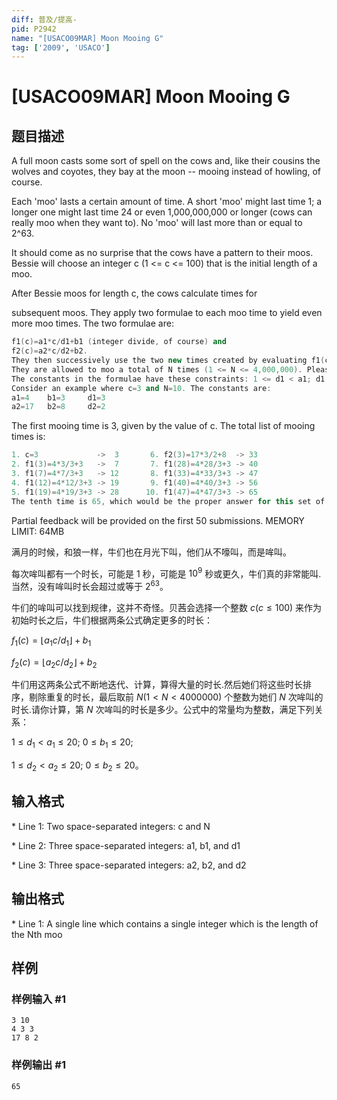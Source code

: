 ```yaml
---
diff: 普及/提高-
pid: P2942
name: "[USACO09MAR] Moon Mooing G"
tag: ['2009', 'USACO']
---
```

# [USACO09MAR] Moon Mooing G
## 题目描述

A full moon casts some sort of spell on the cows and, like their cousins the wolves and coyotes, they bay at the moon -- mooing instead of howling, of course.

Each 'moo' lasts a certain amount of time. A short 'moo' might last time 1; a longer one might last time 24 or even 1,000,000,000 or longer (cows can really moo when they want to). No 'moo' will last more than or equal to 2^63.

It should come as no surprise that the cows have a pattern to their moos.  Bessie will choose an integer c (1 <= c <= 100) that is the initial length of a moo.

After Bessie moos for length c, the cows calculate times for

subsequent moos. They apply two formulae to each moo time to yield even more moo times. The two formulae are:

```cpp
f1(c)=a1*c/d1+b1 (integer divide, of course) and 
f2(c)=a2*c/d2+b2. 
They then successively use the two new times created by evaluating f1(c) and f2(c) to create even more mooing times. They keep a sorted list of all the possible mooing times (discarding duplicates). 
They are allowed to moo a total of N times (1 <= N <= 4,000,000). Please determine the length of the longest moo before they must quit. 
The constants in the formulae have these constraints: 1 <= d1 < a1; d1 < a1 <= 20; 0 <= b1 <= 20; 1 <= d2 < a2; d2 < a2 <= 20; 0 <= b2 <= 20. 
Consider an example where c=3 and N=10. The constants are: 
a1=4    b1=3     d1=3 
a2=17   b2=8     d2=2 
```
The first mooing time is 3, given by the value of c. The total list of mooing times is:
```cpp
1. c=3             ->  3       6. f2(3)=17*3/2+8  -> 33 
2. f1(3)=4*3/3+3   ->  7       7. f1(28)=4*28/3+3 -> 40 
3. f1(7)=4*7/3+3   -> 12       8. f1(33)=4*33/3+3 -> 47 
4. f1(12)=4*12/3+3 -> 19       9. f1(40)=4*40/3+3 -> 56 
5. f1(19)=4*19/3+3 -> 28      10. f1(47)=4*47/3+3 -> 65 
The tenth time is 65, which would be the proper answer for this set of inputs. 
```
Partial feedback will be provided on the first 50 submissions.
MEMORY LIMIT: 64MB

满月的时候，和狼一样，牛们也在月光下叫，他们从不嚎叫，而是哞叫。

每次哞叫都有一个时长，可能是 $1$ 秒，可能是 $10^9$ 秒或更久，牛们真的非常能叫.当然，没有哞叫时长会超过或等于 $2^{63}$。

牛们的哞叫可以找到规律，这并不奇怪。贝茜会选择一个整数 $c(c\le100)$ 来作为初始时长之后，牛们根据两条公式确定更多的时长：

$f_1(c)=\lfloor a_1c/d_1\rfloor+b_1$

$f_2(c)=\lfloor a_2c/d_2\rfloor+b_2$ 

牛们用这两条公式不断地迭代、计算，算得大量的时长.然后她们将这些时长排序，剔除重复的时长，最后取前 $N(1<N< 4000000)$ 个整数为她们 $N$ 次哞叫的时长.请你计算，第 $N$ 次哞叫的时长是多少。公式中的常量均为整数，满足下列关系： 

$1 \le d_1 < a_1 \le 20$; $0\le b_1 \le 20$;

$1 \le d_2 < a_2 \le 20$; $0\le b_2\le 20$。

## 输入格式

\* Line 1: Two space-separated integers: c and N

\* Line 2: Three space-separated integers: a1, b1, and d1

\* Line 3: Three space-separated integers: a2, b2, and d2

## 输出格式

\* Line 1: A single line which contains a single integer which is the length of the Nth moo

## 样例

### 样例输入 #1
```
3 10 
4 3 3 
17 8 2 

```
### 样例输出 #1
```
65 

```
